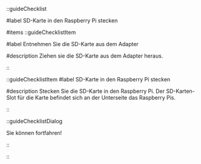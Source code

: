 ::guideChecklist

#label
SD-Karte in den Raspberry Pi stecken

#items
::guideChecklistItem

#label
Entnehmen Sie die SD-Karte aus dem Adapter

#description
Ziehen sie die SD-Karte aus dem Adapter heraus.

::

::guideChecklistItem
#label
SD-Karte in den Raspberry Pi stecken

#description
Stecken Sie die SD-Karte in den Raspberry Pi. Der SD-Karten-Slot für die Karte befindet sich an der Unterseite das
Raspberry Pis.

::

::guideChecklistDialog

Sie können fortfahren!

::

::
